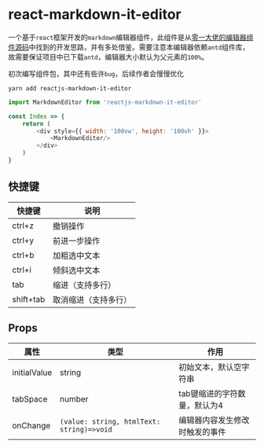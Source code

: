 # react-markdown-it-editor

一个基于`react`框架开发的`markdown`编辑器组件，此组件是从[零一大佬的编辑器组件源码](https://github.com/zero2one3/markdown-editor-reactjs)中找到的开发思路，并有多处借鉴。需要注意本编辑器依赖`antd`组件库，故需要保证项目中已下载`antd`，编辑器大小默认为父元素的`100%`。

初次编写组件包，其中还有些许`bug`，后续作者会慢慢优化

```
yarn add reactjs-markdown-it-editor
```

```js
import MarkdownEditor from 'reactjs-markdown-it-editor'

const Index => {
    return (
        <div style={{ width: '100vw', height: '100vh' }}>
            <MarkdownEditor/>
        </div>
    )
}
```

## 快捷键

| 快捷键    | 说明                 |
| --------- | -------------------- |
| ctrl+z    | 撤销操作             |
| ctrl+y    | 前进一步操作         |
| ctrl+b    | 加粗选中文本         |
| ctrl+i    | 倾斜选中文本         |
| tab       | 缩进（支持多行）     |
| shift+tab | 取消缩进（支持多行） |

## Props

| 属性         | 类型                                      | 作用                           |
| ------------ | ----------------------------------------- | ------------------------------ |
| initialValue | string                                    | 初始文本，默认空字符串         |
| tabSpace     | number                                    | tab键缩进的字符数量，默认为4   |
| onChange     | `(value: string, htmlText: string)=>void` | 编辑器内容发生修改时触发的事件 |

